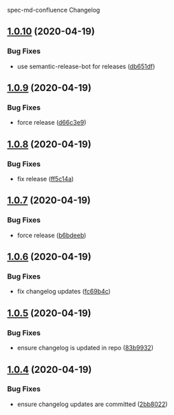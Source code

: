 spec-md-confluence Changelog

## [1.0.10](https://github.com/michaelmccord/spec-md-confluence/compare/v1.0.9...v1.0.10) (2020-04-19)


### Bug Fixes

* use semantic-release-bot for releases ([db651df](https://github.com/michaelmccord/spec-md-confluence/commit/db651dfa8fa0b049a1111728378e936c5c5028f5))

## [1.0.9](https://github.com/michaelmccord/spec-md-confluence/compare/v1.0.8...v1.0.9) (2020-04-19)


### Bug Fixes

* force release ([d66c3e9](https://github.com/michaelmccord/spec-md-confluence/commit/d66c3e98d7bba476aa556a1164de2b662ddb5716))

## [1.0.8](https://github.com/michaelmccord/spec-md-confluence/compare/v1.0.7...v1.0.8) (2020-04-19)


### Bug Fixes

* fix release ([ff5c14a](https://github.com/michaelmccord/spec-md-confluence/commit/ff5c14a5c7b1273e40b78c1fa4ea9dbb9a568a97))

## [1.0.7](https://github.com/michaelmccord/spec-md-confluence/compare/v1.0.6...v1.0.7) (2020-04-19)


### Bug Fixes

* force release ([b6bdeeb](https://github.com/michaelmccord/spec-md-confluence/commit/b6bdeeb3b34911c19688d9f51e3eb5000283d004))

## [1.0.6](https://github.com/michaelmccord/spec-md-confluence/compare/v1.0.5...v1.0.6) (2020-04-19)


### Bug Fixes

* fix changelog updates ([fc69b4c](https://github.com/michaelmccord/spec-md-confluence/commit/fc69b4c2837148ee55d7eb13a2985920683a629f))

## [1.0.5](https://github.com/michaelmccord/spec-md-confluence/compare/v1.0.4...v1.0.5) (2020-04-19)


### Bug Fixes

* ensure changelog is updated in repo ([83b9932](https://github.com/michaelmccord/spec-md-confluence/commit/83b9932e1bba3c0e9018a979279ceac2150be16d))

## [1.0.4](https://github.com/michaelmccord/spec-md-confluence/compare/v1.0.3...v1.0.4) (2020-04-19)


### Bug Fixes

* ensure changelog updates are committed ([2bb8022](https://github.com/michaelmccord/spec-md-confluence/commit/2bb80220a277603204c1a2348be2f5a056630e48))

